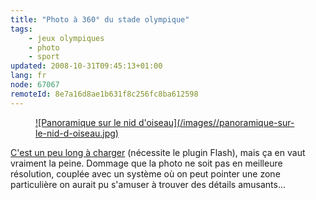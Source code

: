 ```yaml
---
title: "Photo à 360° du stade olympique"
tags:
    - jeux olympiques
    - photo
    - sport
updated: 2008-10-31T09:45:13+01:00
lang: fr
node: 67067
remoteId: 8e7a16d8ae1b631f8c256fc8ba612598
---
```

<figure class="object-center"><a href="/images/panoramique-sur-le-nid-d-oiseau.jpg">![Panoramique sur le nid d'oiseau](/images//panoramique-sur-le-nid-d-oiseau.jpg)
</a></figure>


[C'est un peu long à charger](http://www.karikuukka.com/peking2008/100m/) (nécessite le plugin Flash), mais ça en vaut vraiment la peine. Dommage que la photo ne soit pas en meilleure résolution, couplée avec un système où on peut pointer une zone particulière on aurait pu s'amuser à trouver des détails amusants...

